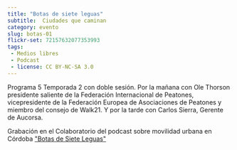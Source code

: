 ```yaml
---
title: "Botas de siete leguas"
subtitle:  Ciudades que caminan
category: evento
slug: botas-01
flickr-set: 72157632077353993
tags:
 - Medios libres
 - Podcast
 - license: CC BY-NC-SA 3.0
---
```

Programa 5 Temporada 2 con doble sesión. Por la mañana con Ole Thorson presidente saliente de la Federación Internacional de Peatones, vicepresidente de la Federación Europea de Asociaciones de Peatones y miembro del consejo de Walk21. Y por la tarde con Carlos Sierra, Gerente de Aucorsa.

Grabación en el Colaboratorio del podcast sobre movilidad urbana en Córdoba ["Botas de Siete Leguas"](http://www.ivoox.com/podcast-podcast-programa-botas-siete-leguas_sq_f111311_1.html)

